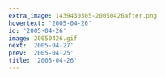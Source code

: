 ```yaml
---
extra_image: 1439430305-20050426after.png
hovertext: '2005-04-26'
id: '2005-04-26'
image: 20050426.gif
next: '2005-04-27'
prev: '2005-04-25'
title: '2005-04-26'
---
```

